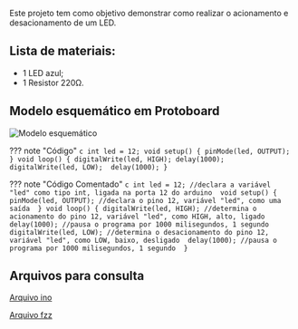 Este projeto tem como objetivo demonstrar como realizar o acionamento e desacionamento de um LED.

## Lista de materiais:

 - 1 LED azul;
 - 1 Resistor 220Ω.

## Modelo esquemático em Protoboard

![Modelo esquemático][proj1png]

??? note "Código"
    ```c
    int led = 12;
    void setup() {
      pinMode(led, OUTPUT);
    }
    void loop() {
      digitalWrite(led, HIGH);
      delay(1000); 
      digitalWrite(led, LOW); 
      delay(1000);
    }
    ```

??? note "Código Comentado"
    ```c
    int led = 12; //declara a variável "led" como tipo int, ligada na porta 12 do arduino 
    void setup() {
      pinMode(led, OUTPUT); //declara o pino 12, variável "led", como uma saída 
    }
    void loop() {
      digitalWrite(led, HIGH); //determina o acionamento do pino 12, variável "led", como HIGH, alto, ligado 
      delay(1000); //pausa o programa por 1000 milisegundos, 1 segundo 
      digitalWrite(led, LOW); //determina o desacionamento do pino 12, variável "led", como LOW, baixo, desligado 
      delay(1000); //pausa o programa por 1000 milisegundos, 1 segundo 
    }
    ```

## Arquivos para consulta

[Arquivo ino][proj1ino]

[Arquivo fzz][proj1fzz]



[proj1png]: ../../img/proj/proj1.png
[proj1ino]: ../arq/proj1.ino
[proj1fzz]: ../arq/proj1.fzz